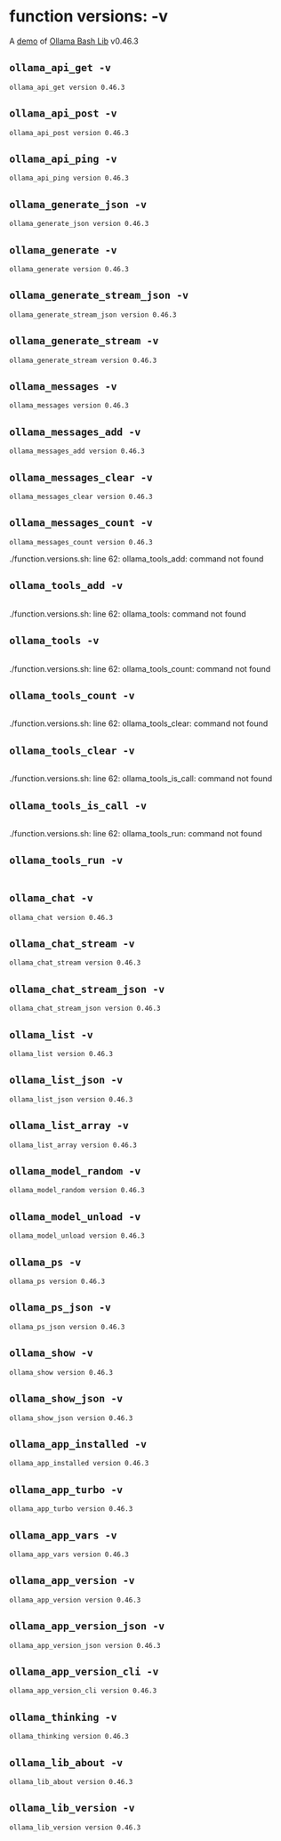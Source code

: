# function versions: -v

A [demo](../README.md#demos) of [Ollama Bash Lib](https://github.com/attogram/ollama-bash-lib) v0.46.3

## `ollama_api_get -v`
```
ollama_api_get version 0.46.3
```

## `ollama_api_post -v`
```
ollama_api_post version 0.46.3
```

## `ollama_api_ping -v`
```
ollama_api_ping version 0.46.3
```

## `ollama_generate_json -v`
```
ollama_generate_json version 0.46.3
```

## `ollama_generate -v`
```
ollama_generate version 0.46.3
```

## `ollama_generate_stream_json -v`
```
ollama_generate_stream_json version 0.46.3
```

## `ollama_generate_stream -v`
```
ollama_generate_stream version 0.46.3
```

## `ollama_messages -v`
```
ollama_messages version 0.46.3
```

## `ollama_messages_add -v`
```
ollama_messages_add version 0.46.3
```

## `ollama_messages_clear -v`
```
ollama_messages_clear version 0.46.3
```

## `ollama_messages_count -v`
```
ollama_messages_count version 0.46.3
```

./function.versions.sh: line 62: ollama_tools_add: command not found
## `ollama_tools_add -v`
```

```

./function.versions.sh: line 62: ollama_tools: command not found
## `ollama_tools -v`
```

```

./function.versions.sh: line 62: ollama_tools_count: command not found
## `ollama_tools_count -v`
```

```

./function.versions.sh: line 62: ollama_tools_clear: command not found
## `ollama_tools_clear -v`
```

```

./function.versions.sh: line 62: ollama_tools_is_call: command not found
## `ollama_tools_is_call -v`
```

```

./function.versions.sh: line 62: ollama_tools_run: command not found
## `ollama_tools_run -v`
```

```

## `ollama_chat -v`
```
ollama_chat version 0.46.3
```

## `ollama_chat_stream -v`
```
ollama_chat_stream version 0.46.3
```

## `ollama_chat_stream_json -v`
```
ollama_chat_stream_json version 0.46.3
```

## `ollama_list -v`
```
ollama_list version 0.46.3
```

## `ollama_list_json -v`
```
ollama_list_json version 0.46.3
```

## `ollama_list_array -v`
```
ollama_list_array version 0.46.3
```

## `ollama_model_random -v`
```
ollama_model_random version 0.46.3
```

## `ollama_model_unload -v`
```
ollama_model_unload version 0.46.3
```

## `ollama_ps -v`
```
ollama_ps version 0.46.3
```

## `ollama_ps_json -v`
```
ollama_ps_json version 0.46.3
```

## `ollama_show -v`
```
ollama_show version 0.46.3
```

## `ollama_show_json -v`
```
ollama_show_json version 0.46.3
```

## `ollama_app_installed -v`
```
ollama_app_installed version 0.46.3
```

## `ollama_app_turbo -v`
```
ollama_app_turbo version 0.46.3
```

## `ollama_app_vars -v`
```
ollama_app_vars version 0.46.3
```

## `ollama_app_version -v`
```
ollama_app_version version 0.46.3
```

## `ollama_app_version_json -v`
```
ollama_app_version_json version 0.46.3
```

## `ollama_app_version_cli -v`
```
ollama_app_version_cli version 0.46.3
```

## `ollama_thinking -v`
```
ollama_thinking version 0.46.3
```

## `ollama_lib_about -v`
```
ollama_lib_about version 0.46.3
```

## `ollama_lib_version -v`
```
ollama_lib_version version 0.46.3
```
